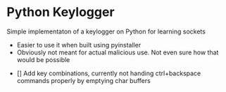 # Python Keylogger

Simple implementaton of a keylogger on Python for learning sockets

* Easier to use it when built using pyinstaller 
* Obviously not meant for actual malicious use. Not even sure how that would be possible
- [] Add key combinations, currently not handing ctrl+backspace commands properly by emptying char buffers
